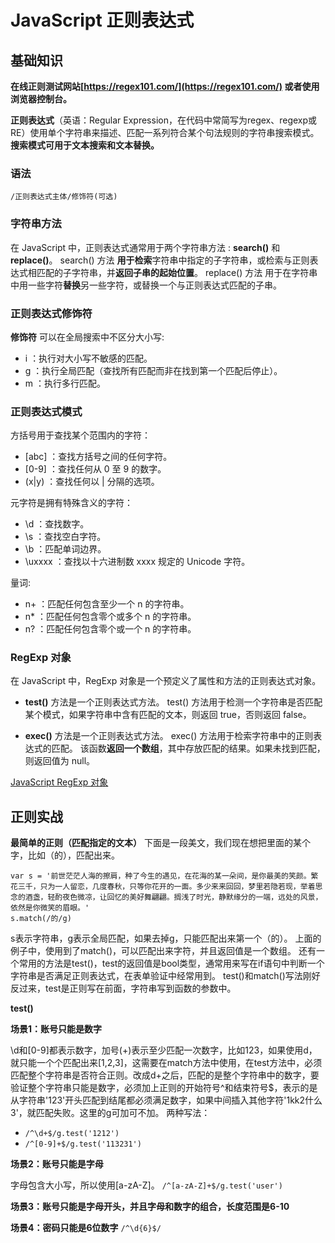 # JavaScript 正则表达式 

## 基础知识
**在线正则测试网站[https://regex101.com/](https://regex101.com/) 或者使用浏览器控制台。**

**正则表达式**（英语：Regular Expression，在代码中常简写为regex、regexp或RE）使用单个字符串来描述、匹配一系列符合某个句法规则的字符串搜索模式。
**搜索模式可用于文本搜索和文本替换。**

### 语法
```
/正则表达式主体/修饰符(可选)
```
### 字符串方法
在 JavaScript 中，正则表达式通常用于两个字符串方法 : **search()** 和 **replace()**。
search() 方法 **用于检索**字符串中指定的子字符串，或检索与正则表达式相匹配的子字符串，并**返回子串的起始位置**。
replace() 方法 用于在字符串中用一些字符**替换**另一些字符，或替换一个与正则表达式匹配的子串。

### 正则表达式修饰符
**修饰符** 可以在全局搜索中不区分大小写:

* i ：执行对大小写不敏感的匹配。
* g ：执行全局匹配（查找所有匹配而非在找到第一个匹配后停止）。
* m ：执行多行匹配。
### 正则表达式模式

方括号用于查找某个范围内的字符：

* [abc] ：查找方括号之间的任何字符。
* [0-9] ：查找任何从 0 至 9 的数字。
* (x|y) ：查找任何以 | 分隔的选项。

元字符是拥有特殊含义的字符：

* \d ：查找数字。
* \s ：查找空白字符。
* \b ：匹配单词边界。
* \uxxxx ：查找以十六进制数 xxxx 规定的 Unicode 字符。

量词:

* n+ ：匹配任何包含至少一个 n 的字符串。
* n* ：匹配任何包含零个或多个 n 的字符串。
* n? ：匹配任何包含零个或一个 n 的字符串。

### RegExp 对象
在 JavaScript 中，RegExp 对象是一个预定义了属性和方法的正则表达式对象。

* **test()** 方法是一个正则表达式方法。
test() 方法用于检测一个字符串是否匹配某个模式，如果字符串中含有匹配的文本，则返回 true，否则返回 false。

* **exec()** 方法是一个正则表达式方法。
exec() 方法用于检索字符串中的正则表达式的匹配。
该函数**返回一个数组**，其中存放匹配的结果。如果未找到匹配，则返回值为 null。

[JavaScript RegExp 对象](http://www.runoob.com/jsref/jsref-obj-regexp.html)
## 正则实战

**最简单的正则（匹配指定的文本）**
下面是一段美文，我们现在想把里面的某个字，比如（的），匹配出来。
```
var s = '前世茫茫人海的擦肩，种了今生的遇见，在花海的某一朵间，是你最美的笑颜。繁花三千，只为一人留恋，几度春秋，只等你花开的一面。多少来来回回，梦里若隐若现，举着思念的酒盏，轻酌夜色微凉，让回忆的美好舞翩翩。搁浅了时光，静默缘分的一端，远处的风景，依然是你微笑的眉眼。'
s.match(/的/g)
```
s表示字符串，g表示全局匹配，如果去掉g，只能匹配出来第一个（的）。
上面的例子中，使用到了match()，可以匹配出来字符，并且返回值是一个数组。
还有一个常用的方法是test()，test的返回值是bool类型，通常用来写在if语句中判断一个字符串是否满足正则表达式，在表单验证中经常用到。
test()和match()写法刚好反过来，test是正则写在前面，字符串写到函数的参数中。

**test()**

**场景1：账号只能是数字**

\d和[0-9]都表示数字，加号(+)表示至少匹配一次数字，比如123，如果使用d，就只能一个个匹配出来[1,2,3]，这需要在match方法中使用，在test方法中，必须匹配整个字符串是否符合正则。改成d+之后，匹配的是整个字符串中的数字，要验证整个字符串只能是数字，必须加上正则的开始符号^和结束符号$，表示的是从字符串'123'开头匹配到结尾都必须满足数字，如果中间插入其他字符'1kk2什么3'，就匹配失败。这里的g可加可不加。
两种写法：

* `/^\d+$/g.test('1212')`
* `/^[0-9]+$/g.test('113231')`

**场景2：账号只能是字母**

字母包含大小写，所以使用[a-zA-Z]。
`/^[a-zA-Z]+$/g.test('user')`

**场景3：账号只能是字母开头，并且字母和数字的组合，长度范围是6-10**


**场景4：密码只能是6位数字**
`/^\d{6}$/`


